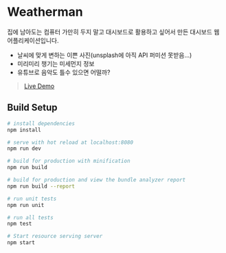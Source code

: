 # Weatherman
집에 남아도는 컴퓨터 가만히 두지 말고 대시보드로 활용하고 싶어서 만든 대시보드 웹어플리케이션입니다.

- 날씨에 맞게 변하는 이쁜 사진(unsplash에 아직 API 퍼미션 못받음...)
- 미리미리 챙기는 미세먼지 정보
- 유튜브로 음악도 틀수 있으면 어떨까?

> [Live Demo](https://weatherman-evan.herokuapp.com/)

## Build Setup

``` bash
# install dependencies
npm install

# serve with hot reload at localhost:8080
npm run dev

# build for production with minification
npm run build

# build for production and view the bundle analyzer report
npm run build --report

# run unit tests
npm run unit

# run all tests
npm test

# Start resource serving server
npm start
```

